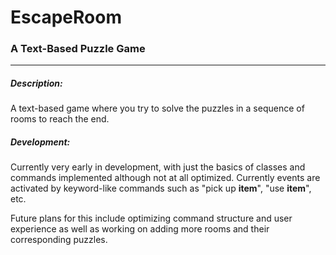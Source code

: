 # EscapeRoom
### A Text-Based Puzzle Game
<hr/>

##### Description:
A text-based game where you try to solve the puzzles in a sequence of rooms to reach the end.

##### Development:
Currently very early in development, with just the basics of classes and commands implemented although not at all optimized. Currently events are activated by keyword-like commands such as "pick up __item__", "use __item__", etc.  

Future plans for this include optimizing command structure and user experience as well as working on adding more rooms and their corresponding puzzles.

